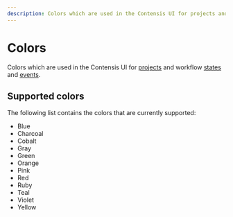 ```yaml
---
description: Colors which are used in the Contensis UI for projects and workflow states and events.
---
```

# Colors

Colors which are used in the Contensis UI for [projects](/model/project.md) and workflow [states](/model/workflow-definitions/state.md) and [events](/model/workflow-definitions/event.md).

## Supported colors

The following list contains the colors that are currently supported:

- Blue
- Charcoal
- Cobalt
- Gray
- Green
- Orange
- Pink
- Red
- Ruby
- Teal
- Violet
- Yellow
